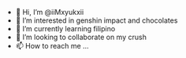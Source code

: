 - 👋 Hi, I’m @iiMxyukxii
- 👀 I’m interested in genshin impact and chocolates
- 🌱 I’m currently learning filipino
- 💞️ I’m looking to collaborate on my crush
- 📫 How to reach me ...

<!---
iiMxyukxii/iiMxyukxii is a ✨ special ✨ repository because its `README.md` (this file) appears on your GitHub profile.
You can click the Preview link to take a look at your changes.
--->
